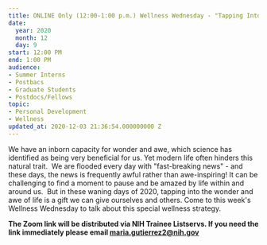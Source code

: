 ```yaml
---
title: ONLINE Only (12:00-1:00 p.m.) Wellness Wednesday - "Tapping Into Wonder & Awe"
date:
  year: 2020
  month: 12
  day: 9
start: 12:00 PM
end: 1:00 PM
audience:
- Summer Interns
- Postbacs
- Graduate Students
- Postdocs/Fellows
topic:
- Personal Development
- Wellness
updated_at: 2020-12-03 21:36:54.000000000 Z
---
```

We have an inborn capacity for wonder and awe, which science has
identified as being very beneficial for us. Yet modern life often
hinders this natural trait.  We are flooded every day with
"fast-breaking news" - and these days, the news is frequently awful
rather than awe-inspiring! It can be challenging to find a moment to
pause and be amazed by life within and around us.  But in these waning
days of 2020, tapping into the wonder and awe of life is a gift we can
give ourselves and others. Come to this week's Wellness Wednesday to
talk about this special wellness strategy.

**The Zoom link will be distributed via NIH Trainee Listservs. If you
need the link immediately please email maria.gutierrez2@nih.gov**
